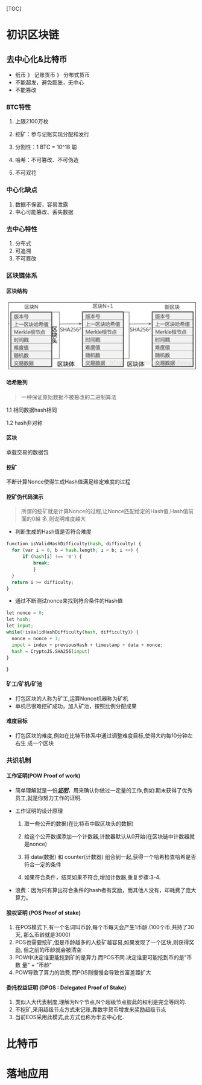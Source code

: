 [TOC]

# 初识区块链

## 去中心化&比特币

* 纸币 》 记账货币 》 分布式货币
* 不能超发，避免膨胀，无中心
* 不能篡改

### BTC特性

1. 上限2100万枚

2. 挖矿：参与记账实现分配和发行

3. 分割性：1 BTC = 10^18 聪

4. 哈希：不可篡改、不可伪造

5. 不可双花

### 中心化缺点

1. 数据不保密，容易泄露
2. 中心可能篡改、丢失数据

### 去中心特性

1. 分布式
2. 可追溯
3. 不可篡改

### 区块链体系

####  区块结构

   ![image-20180807191405382](./Img/image-20180807191405382.png)

#### 哈希散列
   > 一种保证原始数据不被篡改的二进制算法

   1.1 相同数据hash相同

   1.2 hash非对称

####  区块

承载交易的数据包

#### 挖矿 

不断计算Nonce使得生成Hash值满足给定难度的过程

#### 挖矿伪代码演示

>  所谓的挖矿就是计算Nonce的过程,让Nonce匹配给定的Hash值,Hash值前面的0越 多,则说明难度越大 

* 判断生成的Hash值是否符合难度 


```python
function isValidHashDifficulty(hash, difficulty) {
  for (var i = 0, b = hash.length; i < b; i ++) {
      if (hash[i] !== '0') {
          break;
          }
  } 
  return i >= difficulty;
}
```

* 通过不断测试nonce来找到符合条件的Hash值 

```python
let nonce = 0;
let hash;
let input;
while(!isValidHashDifficulty(hash, difficulty)) {
  nonce = nonce + 1;
  input = index + previousHash + timestamp + data + nonce;
  hash = CryptoJS.SHA256(input)
}

```

} 

####  矿工/矿机/矿池

* 打包区块的人称为矿工,运算Nonce机器称为矿机 
* 单机已很难挖矿成功，加入矿池，按照比例分配成果

####  难度目标 

* 打包区块的难度,例如在比特币体系中通过调整难度目标,使得大约每10分钟左右生 成一个区块 

### 共识机制

#### 工作证明(POW Proof of work) 

   * 简单理解就是一份<u>***证明***</u>，用来确认你做过一定量的工作,例如:期末获得了优秀员工,就是你努力工作的证明. 

   * 工作证明的设计原理

     1. 取一些公开的数据(在比特币中取区块头的数据)  
     2. 给这个公开数据添加一个计数器,计数器默认从0开始(在区块链中计数器就是nonce)

     3. 将 data(数据) 和 counter(计数器) 组合到一起,获得一个哈希检查哈希是否符合一定的条件

     4. 如果符合条件，结束如果不符合,增加计数器,重复步骤:3­-4. 
* 浪费：因为只有算出符合条件的hash者有奖励，而其他人没有，却耗费了庞大算力。


#### 股权证明 (POS Proof of stake) 

1. 在POS模式下,有一个名词叫币龄,每个币每天会产生1币龄.(100个币,共持了30天, 那么币龄就是3000) 
2. POS也需要挖矿,但是币龄越多的人挖矿越容易,如果发现了一个区块,则获得奖励, 但之前的币龄就会被清空 
3. POW中决定谁更能挖到矿的是算力.而POS不同.决定谁更可能挖到币的是"币数 量" + "币龄" 
4. POW导致了算力的浪费,而POS则慢慢会导致贫富差距扩大 

#### 委托权益证明 (DPOS : Delegated Proof of Stake) 

1. 类似人大代表制度,理解为N个节点,N个超级节点彼此的权利是完全等同的. 
2. 不挖矿,采用超级节点方式来记账,靠数字货币增发来奖励超级节点
3. 当前EOS采用此模式,此方式也称为半去中心化. 










# 比特币

# 落地应用 